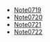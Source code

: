 * [Note0719](Note0719.md)
* [Note0720](Note0720.md)
* [Note0721](Note0721.md)
* [Note0722](Note0722.md)
